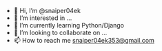 - 👋 Hi, I’m @snaiper04ek
- 👀 I’m interested in ...
- 🌱 I’m currently learning Python/Django
- 💞️ I’m looking to collaborate on ...
- 📫 How to reach me snaiper04ek353@gmail.com

<!---
snaiper04ek/snaiper04ek is a ✨ special ✨ repository because its `README.md` (this file) appears on your GitHub profile.
You can click the Preview link to take a look at your changes.
--->
